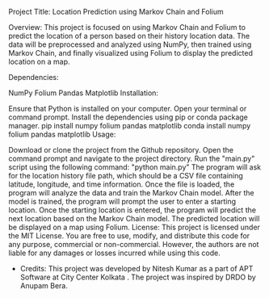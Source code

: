Project Title: Location Prediction using Markov Chain and Folium

Overview:
This project is focused on using Markov Chain and Folium to predict the location of a person based on their history location data. The data will be preprocessed and analyzed using NumPy, then trained using Markov Chain, and finally visualized using Folium to display the predicted location on a map.

Dependencies:

NumPy
Folium
Pandas
Matplotlib
Installation:

Ensure that Python is installed on your computer.
Open your terminal or command prompt.
Install the dependencies using pip or conda package manager.
pip install numpy folium pandas matplotlib
conda install numpy folium pandas matplotlib
Usage:

Download or clone the project from the Github repository.
Open the command prompt and navigate to the project directory.
Run the "main.py" script using the following command: "python main.py"
The program will ask for the location history file path, which should be a CSV file containing latitude, longitude, and time information.
Once the file is loaded, the program will analyze the data and train the Markov Chain model.
After the model is trained, the program will prompt the user to enter a starting location.
Once the starting location is entered, the program will predict the next location based on the Markov Chain model.
The predicted location will be displayed on a map using Folium.
License:
This project is licensed under the MIT License. You are free to use, modify, and distribute this code for any purpose, commercial or non-commercial. However, the authors are not liable for any damages or losses incurred while using this code.

-  Credits:
This project was developed by Nitesh Kumar as a part of APT Software at City Center Kolkata . The project was inspired by DRDO by Anupam Bera.
